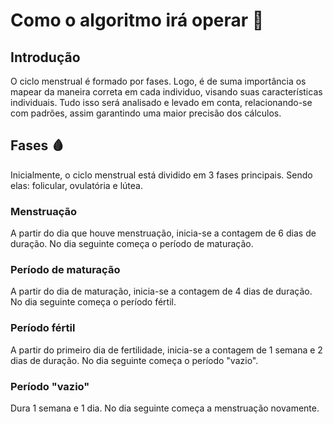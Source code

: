 # Como o algoritmo irá operar 🔁 #

## <b> Introdução </b>
O ciclo menstrual é formado por fases. Logo, é de suma importância os mapear da maneira correta em cada individuo, visando suas características individuais. Tudo isso será analisado e levado em conta, relacionando-se com padrões, assim garantindo uma maior precisão dos cálculos.

## <b> Fases 🩸</b>
Inicialmente, o ciclo menstrual está dividido em 3 fases principais. Sendo elas: folicular, ovulatória e lútea.
### Menstruação
A partir do dia que houve menstruação, inicia-se a contagem de 6 dias de duração. No dia seguinte começa o período de maturação.
### Período de maturação
A partir do dia de maturação, inicia-se a contagem de 4 dias de duração. No dia seguinte começa o período fértil. 
### Período fértil
A partir do primeiro dia de fertilidade, inicia-se a contagem de 1 semana e 2 dias de duração. No dia seguinte começa o período "vazio".
### Período "vazio"
Dura 1 semana e 1 dia. No dia seguinte começa a menstruação novamente.
